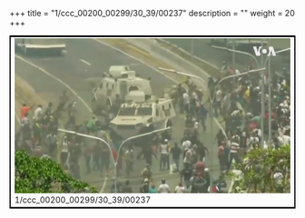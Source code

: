 +++
title = "1/ccc_00200_00299/30_39/00237"
description = ""
weight = 20
+++

<table style="border:2px solid black;max-width:800px;max-height:800px;" 
><tr><td>
<img class="center-fit-jpg"
src="/jpg_/aaa_20190430_NxaOmWaI8sI_00236.jpg">
1/ccc_00200_00299/30_39/00237
</img></td></tr></table>
